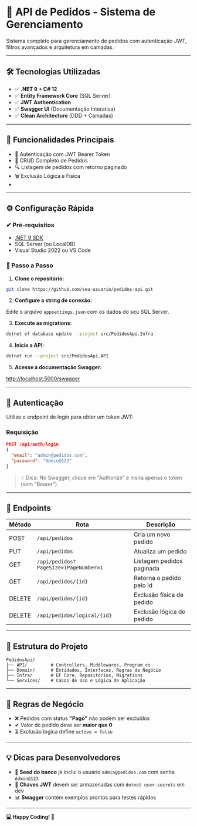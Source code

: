 # 🚀 API de Pedidos - Sistema de Gerenciamento

Sistema completo para gerenciamento de pedidos com autenticação JWT, filtros avançados e arquitetura em camadas.

---

## 🛠 Tecnologias Utilizadas

- ✅ **.NET 9 + C# 12**  
- ✅ **Entity Framework Core** (SQL Server)  
- ✅ **JWT Authentication**  
- ✅ **Swagger UI** (Documentação Interativa)  
- ✅ **Clean Architecture** (DDD + Camadas)

---

## 📌 Funcionalidades Principais

- 🔐 Autenticação com JWT Bearer Token  
- 📄 CRUD Completo de Pedidos  
- 🔍 Listagem de pedidos com retorno paginado
- 🗑 Exclusão Lógica e Física
- 
---

## ⚙️ Configuração Rápida

### ✔ Pré-requisitos

- [.NET 9 SDK](https://dotnet.microsoft.com/download)  
- SQL Server (ou LocalDB)  
- Visual Studio 2022 ou VS Code  

### 🚀 Passo a Passo

1. **Clone o repositório:**

```bash
git clone https://github.com/seu-usuario/pedidos-api.git
```

2. **Configure a string de conexão:**

Edite o arquivo `appsettings.json` com os dados do seu SQL Server.

3. **Execute as migrations:**

```bash
dotnet ef database update --project src/PedidosApi.Infra
```

4. **Inicie a API:**

```bash
dotnet run --project src/PedidosApi.API
```

5. **Acesse a documentação Swagger:**

[http://localhost:5000/swagger](http://localhost:5000/swagger)

---

## 🔐 Autenticação

Utilize o endpoint de login para obter um token JWT:

### Requisição

```json
POST /api/auth/login
{
  "email": "admin@pedidos.com",
  "password": "Admin@123"
}
```

> 💡 Dica: No Swagger, clique em "Authorize" e insira apenas o token (sem "Bearer").

---

## 🧭 Endpoints 

| Método | Rota                                  | Descrição                   |
|--------|---------------------------------------|-----------------------------|
| POST   | `/api/pedidos`                        | Cria um novo pedido         |
| PUT    | `/api/pedidos`                        | Atualiza um pedido          |
| GET    | `/api/pedidos?PageSize=1PageNumber=1` | Listagem pedidos paginada   |
| GET    | `/api/pedidos/{id}`                   | Retorna o pedido pelo Id    |
| DELETE | `/api/pedidos/{id}`                   | Exclusão física de pedido   |
| DELETE | `/api/pedidos/logical/{id}`           | Exclusão lógica de pedido   |

---

## 📂 Estrutura do Projeto

```
PedidosApi/
├── API/         # Controllers, Middlewares, Program.cs
├── Domain/      # Entidades, Interfaces, Regras de Negócio
├── Infra/       # EF Core, Repositórios, Migrations
└── Services/    # Casos de Uso e Lógica de Aplicação
```

---

## 📏 Regras de Negócio

- ❌ Pedidos com status **"Pago"** não podem ser excluídos  
- ✔ Valor do pedido deve ser **maior que 0**  
- ⏳ Exclusão lógica define `active = false`  

---

## 💡 Dicas para Desenvolvedores

- 👤 **Seed do banco** já inclui o usuário `admin@pedidos.com` com senha `Admin@123`  
- 🔐 **Chaves JWT** devem ser armazenadas com `dotnet user-secrets` em dev  
- 📊 **Swagger** contém exemplos prontos para testes rápidos  

---

**💻 Happy Coding! 🚀**
